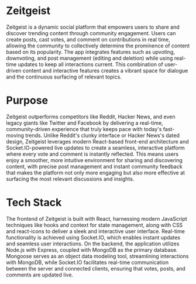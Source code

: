 # Zeitgeist

Zeitgeist is a dynamic social platform that empowers users to share and discover trending content through community engagement. Users can create posts, cast votes, and comment on contributions in real time, allowing the community to collectively determine the prominence of content based on its popularity. The app integrates features such as upvoting, downvoting, and post management (editing and deletion) while using real-time updates to keep all interactions current. This combination of user-driven content and interactive features creates a vibrant space for dialogue and the continuous surfacing of relevant topics.

# Purpose

Zeitgeist outperforms competitors like Reddit, Hacker News, and even legacy giants like Twitter and Facebook by delivering a real-time, community-driven experience that truly keeps pace with today's fast-moving trends. Unlike Reddit's clunky interface or Hacker News's dated design, Zeitgeist leverages modern React-based front-end architecture and Socket.IO-powered live updates to create a seamless, interactive platform where every vote and comment is instantly reflected. This means users enjoy a smoother, more intuitive environment for sharing and discovering content, with precise post management and instant community feedback that makes the platform not only more engaging but also more effective at surfacing the most relevant discussions and insights.

# Tech Stack

The frontend of Zeitgeist is built with React, harnessing modern JavaScript techniques like hooks and context for state management, along with CSS and react-icons to deliver a sleek and interactive user interface. Real-time functionality is achieved using Socket.IO, which enables instant updates and seamless user interactions. On the backend, the application utilizes Node.js with Express, coupled with MongoDB as the primary database. Mongoose serves as an object data modeling tool, streamlining interactions with MongoDB, while Socket.IO facilitates real-time communication between the server and connected clients, ensuring that votes, posts, and comments are updated live.